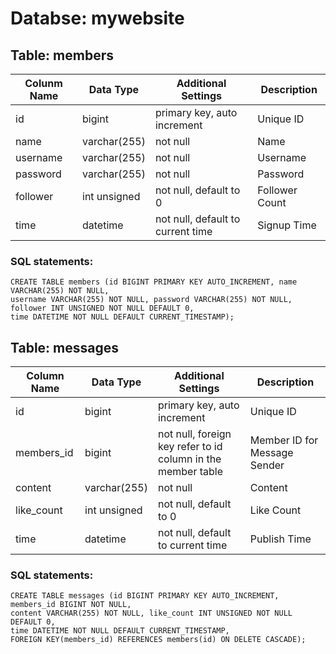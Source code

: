 # Databse: mywebsite
## Table: members
| Colunm Name | Data Type | Additional Settings | Description |
| ----------- | --------- | ------------------- | ----------- |
| id | bigint | primary key, auto increment | Unique ID |
| name | varchar(255) | not null | Name |
| username | varchar(255) | not null | Username |
| password | varchar(255) | not null | Password |
| follower | int unsigned | not null, default to 0 | Follower Count |
| time | datetime | not null, default to current time | Signup Time |
### SQL statements:
```mysql
CREATE TABLE members (id BIGINT PRIMARY KEY AUTO_INCREMENT, name VARCHAR(255) NOT NULL,
username VARCHAR(255) NOT NULL, password VARCHAR(255) NOT NULL,
follower INT UNSIGNED NOT NULL DEFAULT 0,
time DATETIME NOT NULL DEFAULT CURRENT_TIMESTAMP);
```
## Table: messages
| Column Name | Data Type | Additional Settings | Description |
| ----------- | --------- | ------------------- | ----------- |
| id | bigint | primary key, auto increment | Unique ID |
| members_id | bigint | not null, foreign key refer to id column in the member table | Member ID for Message Sender |
| content | varchar(255) | not null | Content |
| like_count | int unsigned | not null, default to 0 | Like Count |
| time | datetime | not null, default to current time | Publish Time |
### SQL statements:
```mysql
CREATE TABLE messages (id BIGINT PRIMARY KEY AUTO_INCREMENT, members_id BIGINT NOT NULL,
content VARCHAR(255) NOT NULL, like_count INT UNSIGNED NOT NULL DEFAULT 0,
time DATETIME NOT NULL DEFAULT CURRENT_TIMESTAMP,
FOREIGN KEY(members_id) REFERENCES members(id) ON DELETE CASCADE);
```
